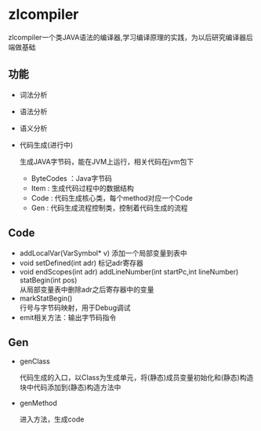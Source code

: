 # zlcompiler
zlcompiler一个类JAVA语法的编译器,学习编译原理的实践，为以后研究编译器后端做基础
## 功能
* 词法分析
* 语法分析
* 语义分析

* 代码生成(进行中)

	生成JAVA字节码，能在JVM上运行，相关代码在jvm包下
	
	* ByteCodes ：Java字节码 
	* Item : 生成代码过程中的数据结构 
	* Code : 代码生成核心类，每个method对应一个Code 
	* Gen  : 代码生成流程控制类，控制着代码生成的流程 

## Code


+ addLocalVar(VarSymbol* v) 
	添加一个局部变量到表中 
+ void setDefined(int adr) 
	标记adr寄存器 
+ void endScopes(int adr) addLineNumber(int startPc,int lineNumber) statBegin(int pos)	   
	从局部变量表中删除adr之后寄存器中的变量 
+ markStatBegin() 		 
	行号与字节码映射，用于Debug调试 
+ emit相关方法：输出字节码指令

## Gen

+ genClass
	
	代码生成的入口，以Class为生成单元，将(静态)成员变量初始化和(静态)构造块中代码添加到(静态)构造方法中
+ genMethod

	进入方法，生成code

	
	

